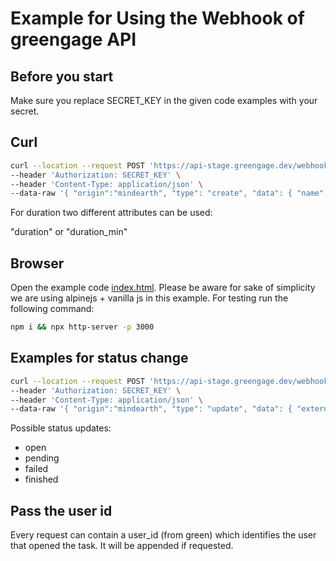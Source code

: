 # Example for Using the Webhook of greengage API

## Before you start

Make sure you replace SECRET_KEY in the given code examples with your secret.

## Curl

```bash
curl --location --request POST 'https://api-stage.greengage.dev/webhooks' \
--header 'Authorization: SECRET_KEY' \
--header 'Content-Type: application/json' \
--data-raw '{ "origin":"mindearth", "type": "create", "data": { "name":"Test", "starting_point" : [45.46464374888545, 9.18934835519496], "description": "It is a long established fact that a reader will be distracted by the readable content of a page when looking at its layout. The point of using Lorem Ipsum is that it has a more-or-less normal distribution of letters, as opposed to using <Content here, content here>, making it look like readable English.", "duration_min": 5, "distance_mt": 1200, "deeplink": "URL HERE", "external_id": 18 } }'
```

For duration two different attributes can be used:

"duration" or "duration_min"

## Browser

Open the example code [index.html](index.html). Please be aware for sake of simplicity we are using alpinejs + vanilla js in this example. For testing run the following command:

```sh
npm i && npx http-server -p 3000
```

## Examples for status change

```bash
curl --location --request POST 'https://api-stage.greengage.dev/webhooks' \
--header 'Authorization: SECRET_KEY' \
--header 'Content-Type: application/json' \
--data-raw '{ "origin":"mindearth", "type": "update", "data": { "external_id": "18", "status": "pending" } }'
```

Possible status updates:

- open
- pending
- failed
- finished


## Pass the user id

Every request can contain a user_id (from green) which identifies the user that opened the task.
It will be appended if requested.